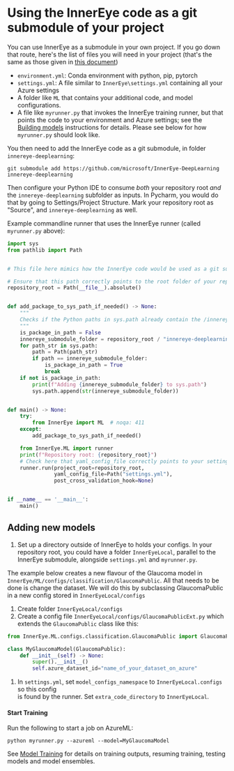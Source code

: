 # Using the InnerEye code as a git submodule of your project

You can use InnerEye as a submodule in your own project. 
If you go down that route, here's the list of files you will need in your project (that's the same as those
given in [this document](building_models.md))
* `environment.yml`: Conda environment with python, pip, pytorch
* `settings.yml`: A file similar to `InnerEye\settings.yml` containing all your Azure settings
* A folder like `ML` that contains your additional code, and model configurations.
* A file like `myrunner.py` that invokes the InnerEye training runner, but that points the code to your environment 
and Azure settings; see the [Building models](building_models.md) instructions for details. Please see below for how
`myrunner.py` should look like.

You then need to add the InnerEye code as a git submodule, in folder `innereye-deeplearning`:
```shell script
git submodule add https://github.com/microsoft/InnerEye-DeepLearning innereye-deeplearning
```
Then configure your Python IDE to consume *both* your repository root *and* the `innereye-deeplearning` subfolder as inputs.
In Pycharm, you would do that by going to Settings/Project Structure. Mark your repository root as "Source", and 
`innereye-deeplearning` as well.

Example commandline runner that uses the InnerEye runner (called `myrunner.py` above):
```python
import sys
from pathlib import Path


# This file here mimics how the InnerEye code would be used as a git submodule. 

# Ensure that this path correctly points to the root folder of your repository.
repository_root = Path(__file__).absolute()


def add_package_to_sys_path_if_needed() -> None:
    """
    Checks if the Python paths in sys.path already contain the /innereye-deeplearning folder. If not, add it.
    """
    is_package_in_path = False
    innereye_submodule_folder = repository_root / "innereye-deeplearning"
    for path_str in sys.path:
        path = Path(path_str)
        if path == innereye_submodule_folder:
            is_package_in_path = True
            break
    if not is_package_in_path:
        print(f"Adding {innereye_submodule_folder} to sys.path")
        sys.path.append(str(innereye_submodule_folder))


def main() -> None:
    try:
        from InnerEye import ML  # noqa: 411
    except:
        add_package_to_sys_path_if_needed()

    from InnerEye.ML import runner
    print(f"Repository root: {repository_root}")
    # Check here that yaml_config_file correctly points to your settings file
    runner.run(project_root=repository_root,
               yaml_config_file=Path("settings.yml"),
               post_cross_validation_hook=None)


if __name__ == '__main__':
    main()

```

## Adding new models

1. Set up a directory outside of InnerEye to holds your configs. In your repository root, you could have a folder
`InnerEyeLocal`, parallel to the InnerEye submodule, alongside `settings.yml` and `myrunner.py`.

The example below creates a new flavour of the Glaucoma model in `InnerEye/ML/configs/classification/GlaucomaPublic`. 
All that needs to be done is change the dataset. We will do this by subclassing GlaucomaPublic in a new config 
stored in `InnerEyeLocal/configs`
1. Create folder `InnerEyeLocal/configs`
1. Create a config file `InnerEyeLocal/configs/GlaucomaPublicExt.py` which extends the `GlaucomaPublic` class 
like this:
```python
from InnerEye.ML.configs.classification.GlaucomaPublic import GlaucomaPublic

class MyGlaucomaModel(GlaucomaPublic):
    def __init__(self) -> None:
        super().__init__()
        self.azure_dataset_id="name_of_your_dataset_on_azure"
``` 
1. In `settings.yml`, set `model_configs_namespace` to `InnerEyeLocal.configs` so this config  
is found by the runner. Set `extra_code_directory` to `InnerEyeLocal`.

#### Start Training
Run the following to start a job on AzureML: 
```
python myrunner.py --azureml --model=MyGlaucomaModel
```
See [Model Training](building_models.md) for details on training outputs, resuming training, testing models and model ensembles.

